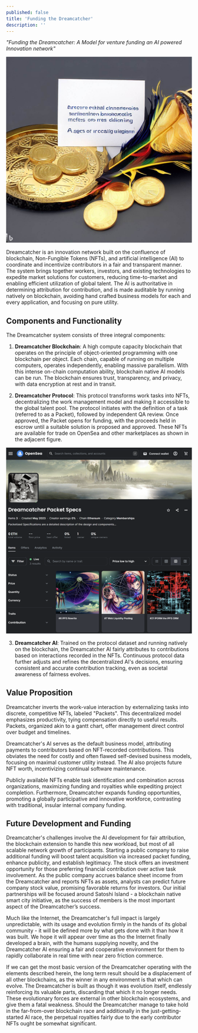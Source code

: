 ```yaml
---
published: false
title: 'Funding the Dreamcatcher'
description: ''
---
```


_"Funding the Dreamcatcher: A Model for venture funding an AI powered Innovation network"_

![bing](assets/2023-06-15-vc-funding.jpeg)

<!--truncate-->

Dreamcatcher is an innovation network built on the confluence of blockchain, Non-Fungible Tokens (NFTs), and artificial intelligence (AI) to coordinate and incentivize contributors in a fair and transparent manner. The system brings together workers, investors, and existing technologies to expedite market solutions for customers, reducing time-to-market and enabling efficient utilization of global talent.  The AI is authoritative in determining attribution for contribution, and is made auditable by running natively on blockchain, avoiding hand crafted business models for each and every application, and focusing on pure utility.

## Components and Functionality

The Dreamcatcher system consists of three integral components:

1. **Dreamcatcher Blockchain**: A high compute capacity blockchain that operates on the principle of object-oriented programming with one blockchain per object. Each chain, capable of running on multiple computers, operates independently, enabling massive parallelism.  With this intense on-chain computation ability, blockchain native AI models can be run.  The blockchain ensures trust, transparency, and privacy, with data encryption at rest and in transit.

2. **Dreamcatcher Protocol**: This protocol transforms work tasks into NFTs, decentralizing the work management model and making it accessible to the global talent pool. The protocol initiates with the definition of a task (referred to as a Packet), followed by independent QA review. Once approved, the Packet opens for funding, with the proceeds held in escrow until a suitable solution is proposed and approved.  These NFTs are available for trade on OpenSea and other marketplaces as shown in the adjacent figure.

![](assets/2023-06-13-opensea-nft-listing.png)

3. **Dreamcatcher AI**: Trained on the protocol dataset and running natively on the blockchain, the Dreamcatcher AI fairly attributes to contributions based on interactions recorded in the NFTs. Continuous protocol data further adjusts and refines the decentralized AI's decisions, ensuring consistent and accurate contribution tracking, even as societal awareness of fairness evolves.

## Value Proposition

Dreamcatcher inverts the work-value interaction by externalizing tasks into discrete, competitive NFTs, labeled "Packets". This decentralized model emphasizes productivity, tying compensation directly to useful results. Packets, organized akin to a gantt chart, offer management direct control over budget and timelines. 

Dreamcatcher's AI serves as the default business model, attributing payments to contributors based on NFT-recorded contributions. This obviates the need for costly and often flawed self-devised business models, focusing on maximal customer utility instead. The AI also projects future NFT worth, incentivizing continual software maintenance.

Publicly available NFTs enable task identification and combination across organizations, maximizing funding and royalties while expediting project completion. Furthermore, Dreamcatcher expands funding opportunities, promoting a globally participative and innovative workforce, contrasting with traditional, insular internal company funding.

## Future Development and Funding

Dreamcatcher's challenges involve the AI development for fair attribution, the blockchain extension to handle this new workload, but most of all scalable network growth of participants.  Starting a public company to raise additional funding will boost talent acquisition via increased packet funding, enhance publicity, and establish legitimacy. The stock offers an investment opportunity for those preferring financial contribution over active task involvement. As the public company accrues balance sheet income from the Dreamcatcher and reports NFTs as assets, analysts can predict future company stock value, promising favorable returns for investors.  Our initial partnerships will be focused around Satoshi Island - a blockchain native smart city initiative, as the success of members is the most important aspect of the Dreamcatcher’s success.

Much like the Internet, the Dreamcatcher's full impact is largely unpredictable, with its usage and evolution firmly in the hands of its global community - it will be defined more by what gets done with it than how it was built.  We hope it will appear over time as tho the Internet finally developed a brain, with the humans supplying novelty, and the Dreamcatcher AI ensuring a fair and cooperative environment for them to rapidly collaborate in real time with near zero friction commerce.

If we can get the most basic version of the Dreamcatcher operating with the elements described herein, the long term result should be a displacement of all other blockchains, as the winner in any environment is that which can evolve.  The Dreamcatcher is built as though it was evolution itself, endlessly reinforcing its valuable parts, discarding that which it no longer needs.  These evolutionary forces are external in other blockchain ecosystems, and give them a fatal weakness.  Should the Dreamcatcher manage to take hold in the far-from-over blockchain race and additionally in the just-getting-started AI race, the perpetual royalties fairly due to the early contributor NFTs ought be somewhat significant.
